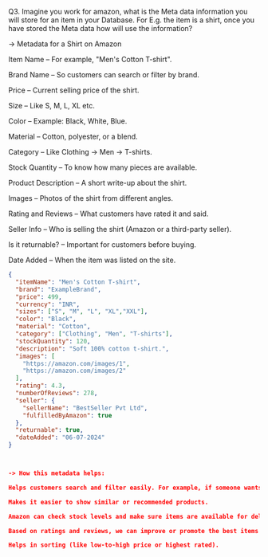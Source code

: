 Q3. Imagine you work for amazon, what is the Meta data information you will store for
    an item in your Database. For E.g. the item is a shirt, once you have stored the Meta
    data how will use the information?


-> Metadata for a Shirt on Amazon

Item Name – For example, "Men's Cotton T-shirt".

Brand Name – So customers can search or filter by brand.

Price – Current selling price of the shirt.

Size – Like S, M, L, XL etc.

Color – Example: Black, White, Blue.

Material – Cotton, polyester, or a blend.

Category – Like Clothing → Men → T-shirts.

Stock Quantity – To know how many pieces are available.

Product Description – A short write-up about the shirt.

Images – Photos of the shirt from different angles.

Rating and Reviews – What customers have rated it and said.

Seller Info – Who is selling the shirt (Amazon or a third-party seller).

Is it returnable? – Important for customers before buying.

Date Added – When the item was listed on the site.



```json
{
  "itemName": "Men's Cotton T-shirt",
  "brand": "ExampleBrand",
  "price": 499,
  "currency": "INR",
  "sizes": ["S", "M", "L", "XL","XXL"],
  "color": "Black",
  "material": "Cotton",
  "category": ["Clothing", "Men", "T-shirts"],
  "stockQuantity": 120,
  "description": "Soft 100% cotton t-shirt.",
  "images": [
    "https://amazon.com/images/1",
    "https://amazon.com/images/2"
  ],
  "rating": 4.3,
  "numberOfReviews": 278,
  "seller": {
    "sellerName": "BestSeller Pvt Ltd",
    "fulfilledByAmazon": true
  },
  "returnable": true,
  "dateAdded": "06-07-2024"
}



-> How this metadata helps:

Helps customers search and filter easily. For example, if someone wants only black cotton shirts, we can use the color and material fields.

Makes it easier to show similar or recommended products.

Amazon can check stock levels and make sure items are available for delivery.

Based on ratings and reviews, we can improve or promote the best items.

Helps in sorting (like low-to-high price or highest rated).